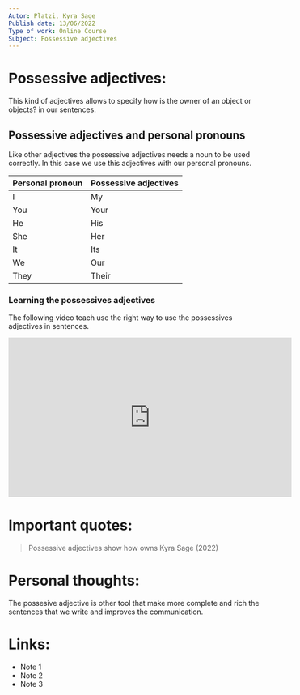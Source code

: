 ```yaml
---
Autor: Platzi, Kyra Sage  
Publish date: 13/06/2022 
Type of work: Online Course 
Subject: Possessive adjectives
---
```

# Possessive adjectives:
This kind of adjectives allows to specify how is the owner
of an object or objects? in our sentences. 
## Possessive adjectives and personal pronouns
Like other adjectives the possessive adjectives needs a noun to 
be used correctly. In this case we use this adjectives with 
our personal pronouns. 

| Personal pronoun | Possessive adjectives | 
| ---------------- | --------------------- | 
| I                | My                    | 
| You              | Your                  | 
| He               | His                   | 
| She              | Her                   | 
| It               | Its                   |
| We               | Our                   |
| They             | Their                 |

### Learning the possessives adjectives
The following video teach use the right way to use the 
possessives adjectives in sentences. 

<iframe width="560" height="315" 
src="https://www.youtube.com/embed/oBYfoG5wBP8?si=jflR0SIYNnTpDm7j" 
title="YouTube video player" frameborder="0" 
allow="accelerometer; autoplay; clipboard-write; encrypted-media; 
gyroscope; picture-in-picture; web-share" 
referrerpolicy="strict-origin-when-cross-origin" allowfullscreen></iframe> 

# Important quotes:
> Possessive adjectives show how owns
> Kyra Sage (2022)
# Personal thoughts:
The possesive adjective is other tool that make more complete 
and rich the sentences that we write and improves the communication. 
# Links:
- Note 1
- Note 2
- Note 3
